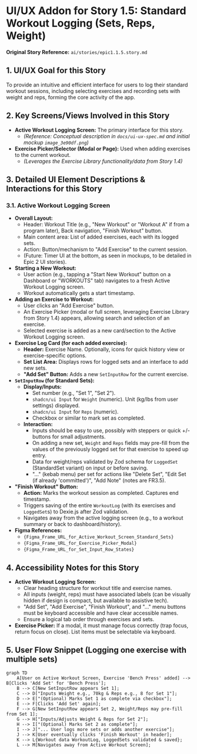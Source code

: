 # UI/UX Addon for Story 1.5: Standard Workout Logging (Sets, Reps, Weight)

**Original Story Reference:** `ai/stories/epic1.1.5.story.md`

## 1. UI/UX Goal for this Story

To provide an intuitive and efficient interface for users to log their standard workout sessions, including selecting exercises and recording sets with weight and reps, forming the core activity of the app.

## 2. Key Screens/Views Involved in this Story

- **Active Workout Logging Screen:** The primary interface for this story.
  - _(Reference: Conceptual description in `docs/ui-ux-spec.md` and initial mockup `image_3e90df.png`)_
- **Exercise Picker/Selector (Modal or Page):** Used when adding exercises to the current workout.
  - _(Leverages the Exercise Library functionality/data from Story 1.4)_

## 3. Detailed UI Element Descriptions & Interactions for this Story

### 3.1. Active Workout Logging Screen

- **Overall Layout:**
  - Header: Workout Title (e.g., "New Workout" or "Workout A" if from a program later), Back navigation, "Finish Workout" button.
  - Main content area: List of added exercises, each with its logged sets.
  - Action: Button/mechanism to "Add Exercise" to the current session.
  - (Future: Timer UI at the bottom, as seen in mockups, to be detailed in Epic 2 UI stories).
- **Starting a New Workout:**
  - User action (e.g., tapping a "Start New Workout" button on a Dashboard or "WORKOUTS" tab) navigates to a fresh Active Workout Logging screen.
  - Workout automatically gets a start timestamp.
- **Adding an Exercise to Workout:**
  - User clicks an "Add Exercise" button.
  - An Exercise Picker (modal or full screen, leveraging Exercise Library from Story 1.4) appears, allowing search and selection of an exercise.
  - Selected exercise is added as a new card/section to the Active Workout Logging screen.
- **Exercise Log Card (for each added exercise):**
  - **Header:** Exercise Name. Optionally, icons for quick history view or exercise-specific options.
  - **Set List Area:** Displays rows for logged sets and an interface to add new sets.
  - **"Add Set" Button:** Adds a new `SetInputRow` for the current exercise.
- **`SetInputRow` (for Standard Sets):**
  - **Display/Inputs:**
    - Set number (e.g., "Set 1", "Set 2").
    - `shadcn/ui Input` for `Weight` (numeric). Unit (kg/lbs from user settings) displayed.
    - `shadcn/ui Input` for `Reps` (numeric).
    - Checkbox or similar to mark set as completed.
  - **Interaction:**
    - Inputs should be easy to use, possibly with steppers or quick +/- buttons for small adjustments.
    - On adding a new set, `Weight` and `Reps` fields may pre-fill from the values of the previously logged set for that exercise to speed up entry.
    - Data for weight/reps validated by Zod schema for `LoggedSet` (StandardSet variant) on input or before saving.
    - "..." (kebab menu) per set for actions like "Delete Set", "Edit Set (if already 'committed')", "Add Note" (notes are FR3.5).
- **"Finish Workout" Button:**
  - **Action:** Marks the workout session as completed. Captures end timestamp.
  - Triggers saving of the entire `WorkoutLog` (with its exercises and `LoggedSet`s) to Dexie.js after Zod validation.
  - Navigates away from the active logging screen (e.g., to a workout summary or back to dashboard/history).
- **Figma References:**
  - `{Figma_Frame_URL_for_Active_Workout_Screen_Standard_Sets}`
  - `{Figma_Frame_URL_for_Exercise_Picker_Modal}`
  - `{Figma_Frame_URL_for_Set_Input_Row_States}`

## 4. Accessibility Notes for this Story

- **Active Workout Logging Screen:**
  - Clear heading structure for workout title and exercise names.
  - All inputs (weight, reps) must have associated labels (can be visually hidden if design is compact, but available to assistive tech).
  - "Add Set", "Add Exercise", "Finish Workout", and "..." menu buttons must be keyboard accessible and have clear accessible names.
  - Ensure a logical tab order through exercises and sets.
- **Exercise Picker:** If a modal, it must manage focus correctly (trap focus, return focus on close). List items must be selectable via keyboard.

## 5. User Flow Snippet (Logging one exercise with multiple sets)

```mermaid
graph TD
    A[User on Active Workout Screen, Exercise 'Bench Press' added] --> B[Clicks 'Add Set' for 'Bench Press'];
    B --> C[New SetInputRow appears Set 1];
    C --> D["Inputs Weight e.g., 70kg & Reps e.g., 8 for Set 1"];
    D --> E["(Optional) Marks Set 1 as complete via checkbox"];
    E --> F[Clicks 'Add Set' again];
    F --> G[New SetInputRow appears Set 2, Weight/Reps may pre-fill from Set 1];
    G --> H["Inputs/Adjusts Weight & Reps for Set 2"];
    H --> I["(Optional) Marks Set 2 as complete"];
    I --> J["... User logs more sets or adds another exercise"];
    J --> K[User eventually clicks 'Finish Workout' in header];
    K --> L{Workout data WorkoutLog, LoggedSets validated & saved};
    L --> M[Navigates away from Active Workout Screen];
```
